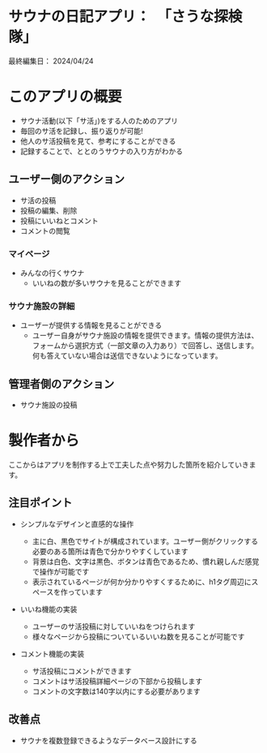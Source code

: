 # サウナの日記アプリ：　「さうな探検隊」

最終編集日：    2024/04/24

# このアプリの概要
* サウナ活動(以下「サ活」)をする人のためのアプリ
* 毎回のサ活を記録し、振り返りが可能!
* 他人のサ活投稿を見て、参考にすることができる
* 記録することで、ととのうサウナの入り方がわかる

## ユーザー側のアクション
* サ活の投稿
* 投稿の編集、削除
* 投稿にいいねとコメント
* コメントの閲覧

### マイページ
* みんなの行くサウナ
    - いいねの数が多いサウナを見ることができます 

### サウナ施設の詳細
* ユーザーが提供する情報を見ることができる
    - ユーザー自身がサウナ施設の情報を提供できます。情報の提供方法は、フォームから選択方式（一部文章の入力あり）で回答し、送信します。何も答えていない場合は送信できないようになっています。

## 管理者側のアクション
* サウナ施設の投稿

# 製作者から
ここからはアプリを制作する上で工夫した点や努力した箇所を紹介していきます。  


## 注目ポイント
* シンプルなデザインと直感的な操作
    - 主に白、黒色でサイトが構成されています。ユーザー側がクリックする必要のある箇所は青色で分かりやすくしています
    - 背景は白色、文字は黒色、ボタンは青色であるため、慣れ親しんだ感覚で操作が可能です
    - 表示されているページが何か分かりやすくするために、h1タグ周辺にスペースを作っています
  
* いいね機能の実装
    - ユーザーのサ活投稿に対していいねをつけられます
    - 様々なページから投稿についているいいね数を見ることが可能です
  
* コメント機能の実装
    - サ活投稿にコメントができます
    - コメントはサ活投稿詳細ページの下部から投稿します
    - コメントの文字数は140字以内にする必要があります


## 改善点
* サウナを複数登録できるようなデータベース設計にする


